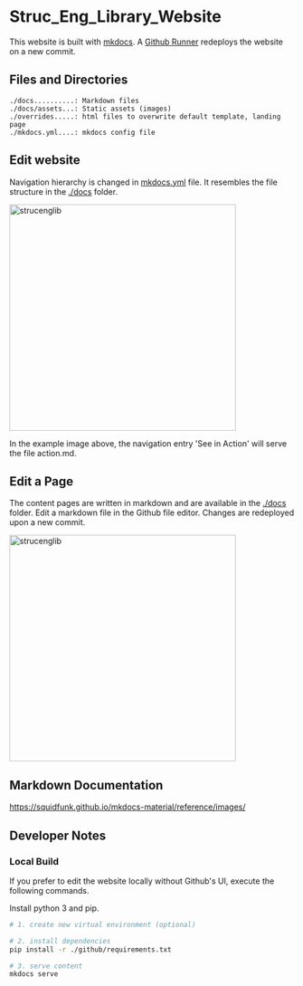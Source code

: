 
# Struc_Eng_Library_Website

This website is built with [mkdocs](https://www.mkdocs.org/). A [Github Runner](https://github.com/StrucEng-Library-kfmresearch/strucenglib-website/actions/workflows/deploy.yml) redeploys the website on a new commit.


## Files and Directories
```
./docs..........: Markdown files
./docs/assets...: Static assets (images)
./overrides.....: html files to overwrite default template, landing page
./mkdocs.yml....: mkdocs config file
```

## Edit website 
Navigation hierarchy is changed in [mkdocs.yml](mkdocs.yml) file. It resembles the file structure in the [./docs](./docs) folder.  

<p align="left">
<img src="https://user-images.githubusercontent.com/2311941/196964646-1871193b-8af9-4129-94d0-f02bd015379e.png" alt="strucenglib" width="400"/>
</p>

In the example image above, the navigation entry 'See in Action' will serve the file action.md.

## Edit a Page
The content pages are written in markdown and are available in the [./docs](./docs) folder.
Edit a markdown file in the Github file editor. Changes are redeployed upon a new commit.

<p align="left">
<img src="https://user-images.githubusercontent.com/2311941/196965370-33f40404-eb83-4015-a1c6-c1cc770aa6ff.png" alt="strucenglib" width="400"/>
</p>


## Markdown Documentation
https://squidfunk.github.io/mkdocs-material/reference/images/


## Developer Notes
### Local Build
If you prefer to edit the website locally without Github's UI, execute the following commands.

Install python 3 and pip.

```sh
# 1. create new virtual environment (optional)

# 2. install dependencies
pip install -r ./github/requirements.txt

# 3. serve content
mkdocs serve

```

